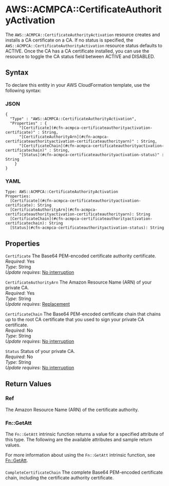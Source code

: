 # AWS::ACMPCA::CertificateAuthorityActivation<a name="aws-resource-acmpca-certificateauthorityactivation"></a>

The `AWS::ACMPCA::CertificateAuthorityActivation` resource creates and installs a CA certificate on a CA\. If no status is specified, the `AWS::ACMPCA::CertificateAuthorityActivation` resource status defaults to ACTIVE\. Once the CA has a CA certificate installed, you can use the resource to toggle the CA status field between ACTIVE and DISABLED\.

## Syntax<a name="aws-resource-acmpca-certificateauthorityactivation-syntax"></a>

To declare this entity in your AWS CloudFormation template, use the following syntax:

### JSON<a name="aws-resource-acmpca-certificateauthorityactivation-syntax.json"></a>

```
{
  "Type" : "AWS::ACMPCA::CertificateAuthorityActivation",
  "Properties" : {
      "[Certificate](#cfn-acmpca-certificateauthorityactivation-certificate)" : String,
      "[CertificateAuthorityArn](#cfn-acmpca-certificateauthorityactivation-certificateauthorityarn)" : String,
      "[CertificateChain](#cfn-acmpca-certificateauthorityactivation-certificatechain)" : String,
      "[Status](#cfn-acmpca-certificateauthorityactivation-status)" : String
    }
}
```

### YAML<a name="aws-resource-acmpca-certificateauthorityactivation-syntax.yaml"></a>

```
Type: AWS::ACMPCA::CertificateAuthorityActivation
Properties: 
  [Certificate](#cfn-acmpca-certificateauthorityactivation-certificate): String
  [CertificateAuthorityArn](#cfn-acmpca-certificateauthorityactivation-certificateauthorityarn): String
  [CertificateChain](#cfn-acmpca-certificateauthorityactivation-certificatechain): String
  [Status](#cfn-acmpca-certificateauthorityactivation-status): String
```

## Properties<a name="aws-resource-acmpca-certificateauthorityactivation-properties"></a>

`Certificate`  <a name="cfn-acmpca-certificateauthorityactivation-certificate"></a>
The Base64 PEM\-encoded certificate authority certificate\.  
*Required*: Yes  
*Type*: String  
*Update requires*: [No interruption](https://docs.aws.amazon.com/AWSCloudFormation/latest/UserGuide/using-cfn-updating-stacks-update-behaviors.html#update-no-interrupt)

`CertificateAuthorityArn`  <a name="cfn-acmpca-certificateauthorityactivation-certificateauthorityarn"></a>
The Amazon Resource Name \(ARN\) of your private CA\.  
*Required*: Yes  
*Type*: String  
*Update requires*: [Replacement](https://docs.aws.amazon.com/AWSCloudFormation/latest/UserGuide/using-cfn-updating-stacks-update-behaviors.html#update-replacement)

`CertificateChain`  <a name="cfn-acmpca-certificateauthorityactivation-certificatechain"></a>
The Base64 PEM\-encoded certificate chain that chains up to the root CA certificate that you used to sign your private CA certificate\.   
*Required*: No  
*Type*: String  
*Update requires*: [No interruption](https://docs.aws.amazon.com/AWSCloudFormation/latest/UserGuide/using-cfn-updating-stacks-update-behaviors.html#update-no-interrupt)

`Status`  <a name="cfn-acmpca-certificateauthorityactivation-status"></a>
Status of your private CA\.  
*Required*: No  
*Type*: String  
*Update requires*: [No interruption](https://docs.aws.amazon.com/AWSCloudFormation/latest/UserGuide/using-cfn-updating-stacks-update-behaviors.html#update-no-interrupt)

## Return Values<a name="aws-resource-acmpca-certificateauthorityactivation-return-values"></a>

### Ref<a name="aws-resource-acmpca-certificateauthorityactivation-return-values-ref"></a>

The Amazon Resource Name \(ARN\) of the certificate authority\.

### Fn::GetAtt<a name="aws-resource-acmpca-certificateauthorityactivation-return-values-fn--getatt"></a>

The `Fn::GetAtt` intrinsic function returns a value for a specified attribute of this type\. The following are the available attributes and sample return values\.

For more information about using the `Fn::GetAtt` intrinsic function, see [Fn::GetAtt](https://docs.aws.amazon.com/AWSCloudFormation/latest/UserGuide/intrinsic-function-reference-getatt.html)\.

#### <a name="aws-resource-acmpca-certificateauthorityactivation-return-values-fn--getatt-fn--getatt"></a>

`CompleteCertificateChain`  <a name="CompleteCertificateChain-fn::getatt"></a>
The complete Base64 PEM\-encoded certificate chain, including the certificate authority certificate\.